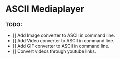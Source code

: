# ASCII Mediaplayer

### TODO:
- [] Add Image converter to ASCII in command line.
- [] Add Video converter to ASCII in command line.
- [] Add GIF converter to ASCII in command line.
- [] Convert videos through youtube links.